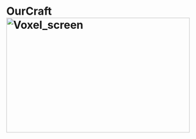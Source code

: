 # OurCraft<img width="480" height="300" alt="Voxel_screen" src="https://github.com/user-attachments/assets/53b9f3d3-b788-4c15-bd4f-8841dcf0c1dc" />
